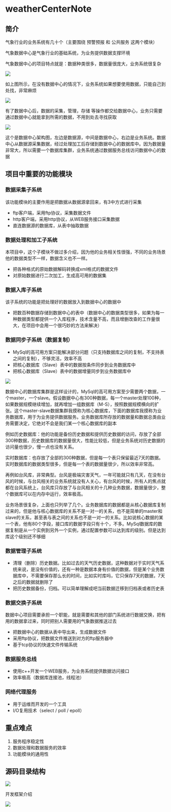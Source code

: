 # weatherCenterNote

## 简介

气象行业的业务系统有几十个（主要围绕 预警预报 和 公共服务 这两个模块）

气象数据中心是气象行业的基础系统，为业务提供数据支撑环境

气象数据中心的项目特点就是：数据种类很多，数据量很庞大，业务系统很复杂

![](./img/QQ截图20220319073032.png)

 如上图所示，在没有数据中心的情况下，业务系统如果想要使用数据，只能自己到处找，非常麻烦

![](./img/QQ截图20220319073322.png)

有了数据中心后，数据的采集，管理，存储 等操作都交给数据中心，业务只需要通过数据中心就能拿到所需的数据，不用到处去寻找获取

![](./img/QQ截图20220319073559.png)

这个是数据中心架构图，左边是数据源，中间是数据中心，右边是业务系统。数据中心从数据源采集数据，经过处理加工后存储到数据中心的数据库中。因为数据量非常大，所以需要一个数据库集群，业务系统通过数据服务总线访问数据中心的数据



## 项目中重要的功能模块



### 数据采集子系统

该功能模块的主要作用是把数据从数据源拿回来，有3中方式进行采集

- ftp客户端，采用ftp协议，采集数据文件
- http客户端，采用http协议，从WEB服务接口采集数据
- 直连数据源的数据库，从表中抽取数据

### 数据处理和加工子系统

本项目中，这个子模块不做过多介绍，因为他的业务相关性很强，不同的业务场景他的数据类型不一样，数据含义也不一样。

- 把各种格式的原始数据解码转换成xml格式的数据文件
- 对原始数据进行二次加工，生成高可用的数据集

### 数据入库子系统

该子系统的功能是把处理好的数据放入到数据中心的数据中

- 把数百种数据存储到数据中心的表中（数据中心的数据类型很多，如果为每一种数据类型都提供一个入库程序，技术含量不高，而且增删改查的工作量很大，在项目中会用一个很巧妙的方法来解决）

### 数据同步子系统（数据复制）

- MySql的高可用方案只能解决部分问题（只支持数据库之间的复制，不支持表之间的复制），不够灵活，效率不高
- 把核心数据库（Slave）表中的数据按条件同步到业务数据库中
- 把核心数据库（Slave）表中的数据增量同步到业务数据库中

![ ](./img/QQ截图20220320080653.png)

数据中心的数据库集群是这样设计的，MySql的高可用方案至少需要两个数据，一个master，一个slave。假设数据中心有300种数据，每一个master处理100种，如果数据规模继续增加，就再增加一组数据库（M-S），按照数据规模横向的扩张。这个master-slave数据集群我摸称为核心数据库，下面的数据库我摸称为业务数据库，用于为业务提供数据服务。业务数据库所存放的数据量和数据总类由业务需要决定，它绝对不会是我们某一个核心数据库的副本

例如历史数据库：他的功能是备份历史数据和提供历史数据的访问，存放了全部300种数据，历史数据库的数据量很大，性能比较低，但是业务系统对历史数据的访问量也很少，慢一点也没有关系。

实时数据库：也存放了全部的300种数据，但是每一个表只保留最近7天的数据。实时数据库的数据类型很多，但是每一个表的数据量很少，所以效率非常高。

再例如台风库，非常典型。台风是极端灾害天气，一年可能就只有几天，在没有台风的时候，与台风相关的业务系统就没有人关心，有台风的时候，所有人的焦点就都在台风系统上，台风库只存放了与台风相关的十几种业务数据，数据量很少，整个数据库可以在内存中运行，效率极高。

业务场景很复杂，上面也只列举了几个。业务数据库的数据都是从核心数据库复制过来的，但是他与核心数据库的关系不是一对一的关系，也不是简单的master和slave的关系，甚至表与表之间的关系也不是一对一的关系。比如说核心数据的某一个表，他有80个字段，接口库的数据字段只有十个，不多。MySql数据库的数据复制是从一个实例到另外一个实例，通过配置参数可以达到库的级别。但是达到库这个级别还不够细

### 数据管理子系统 

- 清理（删除）历史数据。比如过去的天气历史数据，这种数据对于实时天气系统来说，是没有价值的，还有一种是数据本身有价值的数据，但是某个业务数据库中，不需要保存那么长的时间，比如实时库吗，它只保存7天的数据，7天之后的数据就删除了
- 把历史数据备份，归档。可以简单理解成吧当前数据迁移到归档表或者历史表 

### 数据交换子系统

数据中心项目需要承担一个职能，就是需要和其他的部门系统进行数据交换，把有用的数据拿过来，同时把别人需要用的气象数据推送过去

- 把数据中心的数据从表中导出来，生成数据文件
- 采用ftp协议，把数据文件推送到对方的ftp服务器中
- 基于tcp协议的快速文件传输系统

### 数据服务总线

- 使用c++开发一个WEB服务，为业务系统提供数据访问接口
- 效率极高（数据库连接池，线程池）

### 网络代理服务

- 用于运维而开发的一个工具
- I/O复用技术（select / poll / epoll）

## 重点难点

1. 服务程序稳定性
2. 数据处理和数据服务的效率
3. 功能模块的通用性

## 源码目录结构

![](./img/QQ截图20220320112957.png)

开发框架介绍

![](./img/QQ截图20220320113328.png)

